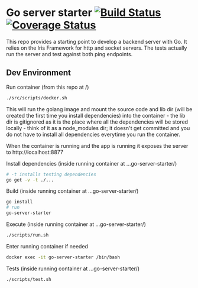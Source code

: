 # Go server starter [![Build Status](https://travis-ci.org/AquiGorka/go-server-starter.svg?branch=master)](https://travis-ci.org/AquiGorka/go-server-starter) [![Coverage Status](https://coveralls.io/repos/github/AquiGorka/go-server-starter/badge.svg?branch=master)](https://coveralls.io/github/AquiGorka/go-server-starter?branch=master)

This repo provides a starting point to develop a backend server with Go. It relies on the Iris Framework for http and socket servers. The tests actually run the server and test against both ping endpoints.

## Dev Environment

Run container (from this repo at /)
```sh
./src/scripts/docker.sh
```

This will run the golang image and mount the source code and lib dir (will be created the first time you install dependencies) into the container - the lib dir is gitignored as it is the place where all the dependencies will be stored locally - think of it as a node_modules dir; it doesn't get committed and you do not have to install all dependencies everytime you run the container.

When the container is running and the app is running it exposes the server to http://localhost:8877

Install dependencies (inside running container at ...go-server-starter/)
```sh
# -t installs testing dependencies
go get -v -t ./...
```

Build (inside running container at ...go-server-starter/)
```sh
go install
# run
go-server-starter
```

Execute (inside running container at ...go-server-starter/)
```sh
./scripts/run.sh
```

Enter running container if needed
```sh
docker exec -it go-server-starter /bin/bash
```

Tests (inside running container at ...go-server-starter/)
```sh
./scripts/test.sh
```

